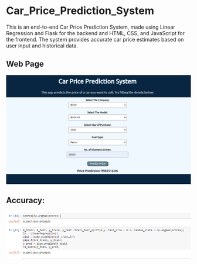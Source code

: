 # Car_Price_Prediction_System
This is an end-to-end Car Price Prediction System, made using Linear Regression and Flask for the backend and HTML, CSS, and JavaScript for the frontend. The system provides accurate car price estimates based on user input and historical data. 
## Web Page
![website](images/caroutput_web.png)
## Accuracy:
![accuracy](images/accuracy.png)
